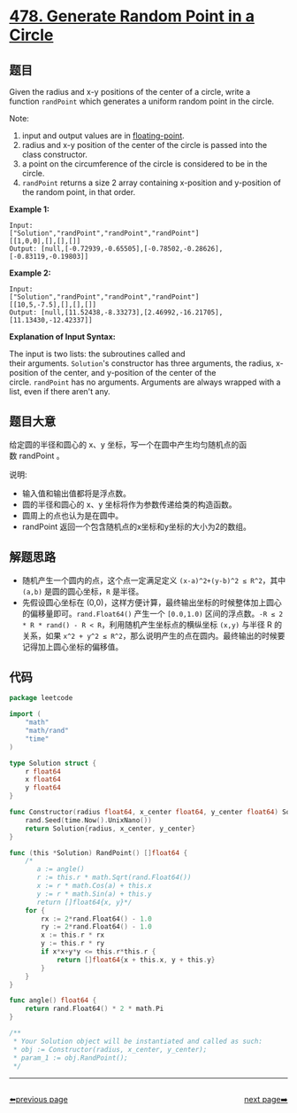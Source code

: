 # [478. Generate Random Point in a Circle](https://leetcode.com/problems/generate-random-point-in-a-circle/)


## 题目

Given the radius and x-y positions of the center of a circle, write a function `randPoint` which generates a uniform random point in the circle.

Note:

1. input and output values are in [floating-point](https://www.webopedia.com/TERM/F/floating_point_number.html).
2. radius and x-y position of the center of the circle is passed into the class constructor.
3. a point on the circumference of the circle is considered to be in the circle.
4. `randPoint` returns a size 2 array containing x-position and y-position of the random point, in that order.

**Example 1:**

```
Input: 
["Solution","randPoint","randPoint","randPoint"]
[[1,0,0],[],[],[]]
Output: [null,[-0.72939,-0.65505],[-0.78502,-0.28626],[-0.83119,-0.19803]]

```

**Example 2:**

```
Input: 
["Solution","randPoint","randPoint","randPoint"]
[[10,5,-7.5],[],[],[]]
Output: [null,[11.52438,-8.33273],[2.46992,-16.21705],[11.13430,-12.42337]]
```

**Explanation of Input Syntax:**

The input is two lists: the subroutines called and their arguments. `Solution`'s constructor has three arguments, the radius, x-position of the center, and y-position of the center of the circle. `randPoint` has no arguments. Arguments are always wrapped with a list, even if there aren't any.

## 题目大意

给定圆的半径和圆心的 x、y 坐标，写一个在圆中产生均匀随机点的函数 randPoint 。

说明:

- 输入值和输出值都将是浮点数。
- 圆的半径和圆心的 x、y 坐标将作为参数传递给类的构造函数。
- 圆周上的点也认为是在圆中。
- randPoint 返回一个包含随机点的x坐标和y坐标的大小为2的数组。

## 解题思路

- 随机产生一个圆内的点，这个点一定满足定义 `(x-a)^2+(y-b)^2 ≤ R^2`，其中 `(a,b)` 是圆的圆心坐标，`R` 是半径。
- 先假设圆心坐标在 (0,0)，这样方便计算，最终输出坐标的时候整体加上圆心的偏移量即可。`rand.Float64()` 产生一个 `[0.0,1.0)` 区间的浮点数。`-R ≤ 2 * R * rand() - R < R`，利用随机产生坐标点的横纵坐标 `(x,y)` 与半径 R 的关系，如果 `x^2 + y^2 ≤ R^2`，那么说明产生的点在圆内。最终输出的时候要记得加上圆心坐标的偏移值。

## 代码

```go
package leetcode

import (
	"math"
	"math/rand"
	"time"
)

type Solution struct {
	r float64
	x float64
	y float64
}

func Constructor(radius float64, x_center float64, y_center float64) Solution {
	rand.Seed(time.Now().UnixNano())
	return Solution{radius, x_center, y_center}
}

func (this *Solution) RandPoint() []float64 {
	/*
	   a := angle()
	   r := this.r * math.Sqrt(rand.Float64())
	   x := r * math.Cos(a) + this.x
	   y := r * math.Sin(a) + this.y
	   return []float64{x, y}*/
	for {
		rx := 2*rand.Float64() - 1.0
		ry := 2*rand.Float64() - 1.0
		x := this.r * rx
		y := this.r * ry
		if x*x+y*y <= this.r*this.r {
			return []float64{x + this.x, y + this.y}
		}
	}
}

func angle() float64 {
	return rand.Float64() * 2 * math.Pi
}

/**
 * Your Solution object will be instantiated and called as such:
 * obj := Constructor(radius, x_center, y_center);
 * param_1 := obj.RandPoint();
 */
```



----------------------------------------------
<div style="display: flex;justify-content: space-between;align-items: center;">
<p><a href="https://books.halfrost.com/leetcode/ChapterFour/0400~0499/0477.Total-Hamming-Distance/">⬅️previous page</a></p>
<p><a href="https://books.halfrost.com/leetcode/ChapterFour/0400~0499/0480.Sliding-Window-Median/">next page➡️</a></p>
</div>
